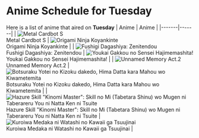 # Anime Schedule for Tuesday
Here is a list of anime that aired on **Tuesday** 
| Anime | Anime |
|-------|-------|
| ![Metal Cardbot S](https://cdn.myanimelist.net/images/anime/1685/145585.webp)<br>Metal Cardbot S | ![Origami Ninja Koyankinte](https://cdn.myanimelist.net/images/anime/1860/106477.webp)<br>Origami Ninja Koyankinte |
| ![Fushigi Dagashiya: Zenitendou](https://cdn.myanimelist.net/images/anime/1544/141797.webp)<br>Fushigi Dagashiya: Zenitendou | ![Youkai Gakkou no Sensei Hajimemashita!](https://cdn.myanimelist.net/images/anime/1800/145662.webp)<br>Youkai Gakkou no Sensei Hajimemashita! |
| ![Unnamed Memory Act.2](https://cdn.myanimelist.net/images/anime/1137/147179.webp)<br>Unnamed Memory Act.2 | ![Botsuraku Yotei no Kizoku dakedo, Hima Datta kara Mahou wo Kiwametemita](https://cdn.myanimelist.net/images/anime/1245/147612.webp)<br>Botsuraku Yotei no Kizoku dakedo, Hima Datta kara Mahou wo Kiwametemita |
| ![Hazure Skill "Kinomi Master": Skill no Mi (Tabetara Shinu) wo Mugen ni Taberareru You ni Natta Ken ni Tsuite](https://cdn.myanimelist.net/images/anime/1703/146128.webp)<br>Hazure Skill "Kinomi Master": Skill no Mi (Tabetara Shinu) wo Mugen ni Taberareru You ni Natta Ken ni Tsuite | ![Kuroiwa Medaka ni Watashi no Kawaii ga Tsuujinai](https://cdn.myanimelist.net/images/anime/1792/146404.webp)<br>Kuroiwa Medaka ni Watashi no Kawaii ga Tsuujinai |
